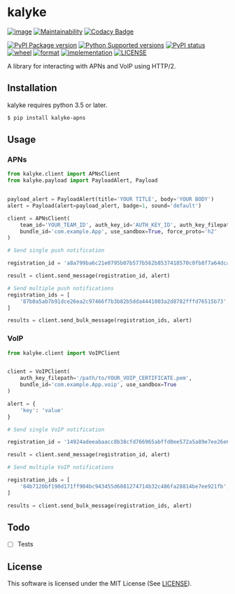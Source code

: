 # kalyke

[![image](https://travis-ci.org/nnsnodnb/kalyke.svg?branch=master)](https://travis-ci.org/nnsnodnb/kalyke)
[![Maintainability](https://api.codeclimate.com/v1/badges/fb85bcf746e1f4025afa/maintainability)](https://codeclimate.com/github/nnsnodnb/kalyke/maintainability)
[![Codacy Badge](https://api.codacy.com/project/badge/Grade/9551aa9ca66a47a787e0db53068382b0)](https://app.codacy.com/app/nnsnodnb/kalyke?utm_source=github.com&utm_medium=referral&utm_content=nnsnodnb/kalyke&utm_campaign=Badge_Grade_Dashboard)

[![PyPI Package version](https://badge.fury.io/py/kalyke-apns.svg)](https://pypi.org/project/kalyke-apns)
[![Python Supported versions](https://img.shields.io/pypi/pyversions/kalyke-apns.svg)](https://pypi.org/project/kalyke-apns)
[![PyPI status](https://img.shields.io/pypi/status/kalyke-apns.svg)](https://pypi.org/project/kalyke-apns)
[![wheel](https://img.shields.io/pypi/wheel/kalyke-apns.svg)](https://pypi.org/project/kalyke-apns)
[![format](https://img.shields.io/pypi/format/kalyke-apns.svg)](https://pypi.org/project/kalyke-apns)
[![implementation](https://img.shields.io/pypi/implementation/kalyke-apns.svg)](https://pypi.org/project/kalyke-apns)
[![LICENSE](https://img.shields.io/pypi/l/kalyke-apns.svg)](https://pypi.org/project/kalyke-apns)

A library for interacting with APNs and VoIP using HTTP/2.

## Installation

kalyke requires python 3.5 or later.

```bash
$ pip install kalyke-apns
```

## Usage

### APNs

```python
from kalyke.client import APNsClient
from kalyke.payload import PayloadAlert, Payload


payload_alert = PayloadAlert(title='YOUR TITLE', body='YOUR BODY')
alert = Payload(alert=payload_alert, badge=1, sound='default')

client = APNsClient(
    team_id='YOUR_TEAM_ID', auth_key_id='AUTH_KEY_ID', auth_key_filepath='/path/to/AuthKey_AUTH_KEY_ID.p8',
    bundle_id='com.example.App', use_sandbox=True, force_proto='h2'
)

# Send single push notification

registration_id = 'a8a799ba6c21e0795b07b577b562b8537418570c0fb8f7a64dca5a86a5a3b500'

result = client.send_message(registration_id, alert)

# Send multiple push notifications
registration_ids = [
    '87b0a5ab7b91dce26ea2c97466f7b3b82b5dda4441003a2d8782fffd76515b73', '22a1b20cb67a43da4a8f006176788aa20271ac2e3ac0da0375ae3dc1db0de210'
]

results = client.send_bulk_message(registration_ids, alert)
```

### VoIP

```python
from kalyke.client import VoIPClient


client = VoIPClient(
    auth_key_filepath='/path/to/YOUR_VOIP_CERTIFICATE.pem',
    bundle_id='com.example.App.voip', use_sandbox=True
)

alert = {
    'key': 'value'
}

# Send single VoIP notification

registration_id = '14924adeeabaacc8b38cfd766965abffd0ee572a5a89e7ee26e6009a3f1a8e8a'

result = client.send_message(registration_id, alert)

# Send multiple VoIP notifications

registration_ids = [
    '84b7120bf190d171ff904bc943455d6081274714b32c486fa28814be7ee921fb', 'afaa8dcedc99d420e35f7435edad4821dbad3c8c7d5071b2697da9bd7a5037ad'
]

results = client.send_bulk_message(registration_ids, alert)
```

## Todo

- [ ] Tests

## License

This software is licensed under the MIT License (See [LICENSE](LICENSE)).

